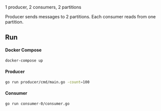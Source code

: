 1 producer, 2 consumers, 2 partitions

Producer sends messages to 2 partitions. Each consumer reads from one partition.

## Run

#### Docker Compose

```bash
docker-compose up
```

#### Producer

```bash
go run producer/cmd/main.go -count=100
```

#### Consumer

```bash
go run consumer-0/consumer.go
```

